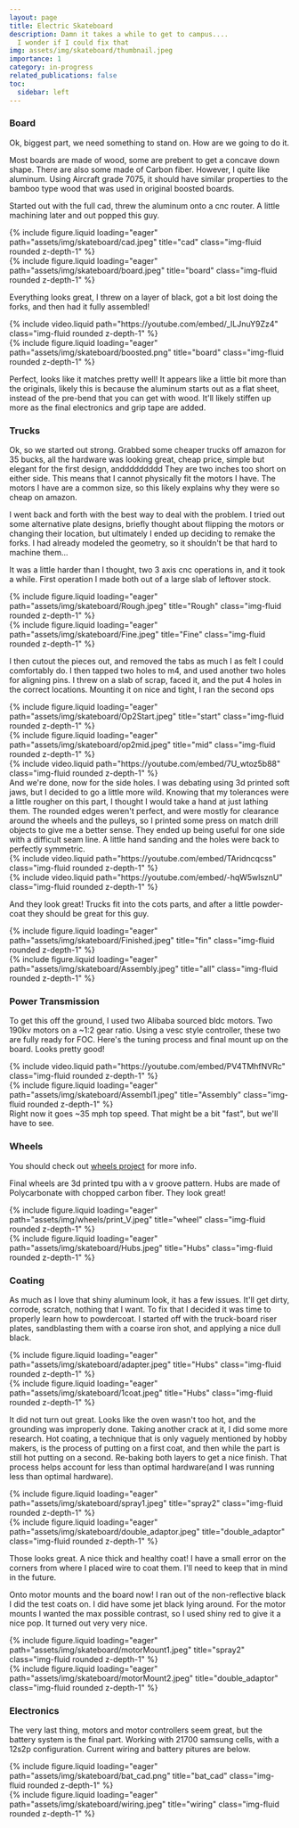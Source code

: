 ```yaml
---
layout: page
title: Electric Skateboard
description: Damn it takes a while to get to campus....
  I wonder if I could fix that
img: assets/img/skateboard/thumbnail.jpeg
importance: 1
category: in-progress
related_publications: false
toc:
  sidebar: left
---
```


### **Board**

Ok, biggest part, we need something to stand on. How are we going to do it.

Most boards are made of wood, some are prebent to get a concave down shape. There are also some made of Carbon fiber. However, I quite like aluminum. Using Aircraft grade 7075, it should have similar properties to the bamboo type wood that was used in original boosted boards.

Started out with the full cad, threw the aluminum onto a cnc router. A little machining later and out popped this guy.

<div class="row">
     <div class="col-sm mt-3 mt-md-0">
        {% include figure.liquid loading="eager" path="assets/img/skateboard/cad.jpeg" title="cad" class="img-fluid rounded z-depth-1" %}
    </div>  
    <div class="col-sm mt-3 mt-md-0">
        {% include figure.liquid loading="eager" path="assets/img/skateboard/board.jpeg" title="board" class="img-fluid rounded z-depth-1" %}
    </div>
</div>

Everything looks great, I threw on a layer of black, got a bit lost doing the forks, and then had it fully assembled!

<div class="row">
     <div class="col-sm mt-3 mt-md-0">
        {% include video.liquid path="https://youtube.com/embed/_ILJnuY9Zz4" class="img-fluid rounded z-depth-1" %}
    </div>  
    <div class="col-sm mt-3 mt-md-0">
        {% include figure.liquid loading="eager" path="assets/img/skateboard/boosted.png" title="board" class="img-fluid rounded z-depth-1" %}
    </div>
</div>

Perfect, looks like it matches pretty well! It appears like a little bit more than the originals, likely this is because the aluminum starts out as a flat sheet, instead of the pre-bend that you can get with wood. It'll likely stiffen up more as the final electronics and grip tape are added.

### **Trucks**

Ok, so we started out strong. Grabbed some cheaper trucks off amazon for 35 bucks, all the hardware was looking great, cheap price, simple but elegant for the first design, anddddddddd
They are two inches too short on either side. This means that I cannot physically fit the motors I have. The motors I have are a common size, so this likely explains why they were so cheap on amazon.

I went back and forth with the best way to deal with the problem. I tried out some alternative plate designs, briefly thought about flipping the motors or changing their location, but ultimately I ended up deciding to remake the forks. I had already modeled the geometry, so it shouldn't be that hard to machine them...

It was a little harder than I thought, two 3 axis cnc operations in, and it took a while. First operation I made both out of a large slab of leftover stock.

<div class="row">
     <div class="col-sm mt-3 mt-md-0">
        {% include figure.liquid loading="eager" path="assets/img/skateboard/Rough.jpeg" title="Rough" class="img-fluid rounded z-depth-1" %}
    </div>  
    <div class="col-sm mt-3 mt-md-0">
        {% include figure.liquid loading="eager" path="assets/img/skateboard/Fine.jpeg" title="Fine" class="img-fluid rounded z-depth-1" %}
    </div>
</div>

I then cutout the pieces out, and removed the tabs as much I as felt I could comfortably do. I then tapped two holes to m4, and used another two holes for aligning pins. I threw on a slab of scrap, faced it, and the put 4 holes in the correct locations. Mounting it on nice and tight, I ran the second ops

<div class="row">
     <div class="col-sm mt-3 mt-md-0">
        {% include figure.liquid loading="eager" path="assets/img/skateboard/Op2Start.jpeg" title="start" class="img-fluid rounded z-depth-1" %}
    </div>  
    <div class="col-sm mt-3 mt-md-0">
        {% include figure.liquid loading="eager" path="assets/img/skateboard/op2mid.jpeg" title="mid" class="img-fluid rounded z-depth-1" %}
    </div>
    <div class="col-sm mt-3 mt-md-0">
        {% include video.liquid path="https://youtube.com/embed/7U_wtoz5b88" class="img-fluid rounded z-depth-1" %}
    </div>
</div>
And we're done, now for the side holes. I was debating using 3d printed soft jaws, but I decided to go a little more wild. Knowing that my tolerances were a little rougher on this part, I thought I would take a hand at just lathing them. The rounded edges weren't perfect, and were mostly for clearance around the wheels and the pulleys, so I printed some press on match drill objects to give me a better sense. They ended up being useful for one side with a difficult seam line. A little hand sanding and the holes were back to perfectly symmetric.

<div class="row">
     <div class="col-sm mt-3 mt-md-0">
        {% include video.liquid path="https://youtube.com/embed/TAridncqcss" class="img-fluid rounded z-depth-1" %}
    </div>  
    <div class="col-sm mt-3 mt-md-0">
        {% include video.liquid path="https://youtube.com/embed/-hqW5wlsznU" class="img-fluid rounded z-depth-1" %}
    </div>
</div>

And they look great! Trucks fit into the cots parts, and after a little powder-coat they should be great for this guy.

<div class="row">
    <div class="col-sm mt-3 mt-md-0">
        {% include figure.liquid loading="eager" path="assets/img/skateboard/Finished.jpeg" title="fin" class="img-fluid rounded z-depth-1" %}
    </div>
    <div class="col-sm mt-3 mt-md-0">
        {% include figure.liquid loading="eager" path="assets/img/skateboard/Assembly.jpeg" title="all" class="img-fluid rounded z-depth-1" %}
    </div>
</div>

### **Power Transmission**

To get this off the ground, I used two Alibaba sourced bldc motors. Two 190kv motors on a ~1:2 gear ratio. Using a vesc style controller, these two are fully ready for FOC. Here's the tuning process and final mount up on the board. Looks pretty good!

<div class="row">
     <div class="col-sm mt-3 mt-md-0">
        {% include video.liquid path="https://youtube.com/embed/PV4TMhfNVRc" class="img-fluid rounded z-depth-1" %}
    </div>
    <div class="col-sm mt-3 mt-md-0">
        {% include figure.liquid loading="eager" path="assets/img/skateboard/Assembl1.jpeg" title="Assembly" class="img-fluid rounded z-depth-1" %}
    </div>
</div>
Right now it goes ~35 mph top speed. That might be a bit "fast", but we'll have to see.

### **Wheels**

You should check out <a href="../wheels">wheels project</a> for more info.

Final wheels are 3d printed tpu with a v groove pattern. Hubs are made of Polycarbonate with chopped carbon fiber. They look great!

<div class="row">
     <div class="col-sm mt-3 mt-md-0">
        {% include figure.liquid loading="eager" path="assets/img/wheels/print_V.jpeg" title="wheel" class="img-fluid rounded z-depth-1" %}
    </div>
    <div class="col-sm mt-3 mt-md-0">
        {% include figure.liquid loading="eager" path="assets/img/skateboard/Hubs.jpeg" title="Hubs" class="img-fluid rounded z-depth-1" %}
    </div>
</div>

### **Coating**

As much as I love that shiny aluminum look, it has a few issues. It'll get dirty, corrode, scratch, nothing that I want. To fix that I decided it was time to properly learn how to powdercoat. I started off with the truck-board riser plates, sandblasting them with a coarse iron shot, and applying a nice dull black.

<div class="row">
     <div class="col-sm mt-3 mt-md-0">
        {% include figure.liquid loading="eager" path="assets/img/skateboard/adapter.jpeg" title="Hubs" class="img-fluid rounded z-depth-1" %}
    </div>
    <div class="col-sm mt-3 mt-md-0">
        {% include figure.liquid loading="eager" path="assets/img/skateboard/1coat.jpeg" title="Hubs" class="img-fluid rounded z-depth-1" %}
    </div>
</div>

It did not turn out great. Looks like the oven wasn't too hot, and the grounding was improperly done. Taking another crack at it, I did some more research. Hot coating, a technique that is only vaguely mentioned by hobby makers, is the process of putting on a first coat, and then while the part is still hot putting on a second. Re-baking both layers to get a nice finish. That process helps account for less than optimal hardware(and I was running less than optimal hardware).

<div class="row">
     <div class="col-sm mt-3 mt-md-0">
        {% include figure.liquid loading="eager" path="assets/img/skateboard/spray1.jpeg" title="spray2" class="img-fluid rounded z-depth-1" %}
    </div>
    <div class="col-sm mt-3 mt-md-0">
        {% include figure.liquid loading="eager" path="assets/img/skateboard/double_adaptor.jpeg" title="double_adaptor" class="img-fluid rounded z-depth-1" %}
    </div>
</div>

Those looks great. A nice thick and healthy coat! I have a small error on the corners from where I placed wire to coat them. I'll need to keep that in mind in the future.

Onto motor mounts and the board now! I ran out of the non-reflective black I did the test coats on. I did have some jet black lying around. For the motor mounts I wanted the max possible contrast, so I used shiny red to give it a nice pop. It turned out very very nice.

<div class="row">
     <div class="col-sm mt-3 mt-md-0">
        {% include figure.liquid loading="eager" path="assets/img/skateboard/motorMount1.jpeg" title="spray2" class="img-fluid rounded z-depth-1" %}
    </div>
    <div class="col-sm mt-3 mt-md-0">
        {% include figure.liquid loading="eager" path="assets/img/skateboard/motorMount2.jpeg" title="double_adaptor" class="img-fluid rounded z-depth-1" %}
    </div>
</div>

### **Electronics**

The very last thing, motors and motor controllers seem great, but the battery system is the final part. Working with 21700 samsung cells, with a 12s2p configuration. Current wiring and battery pitures are below.

<div class="row">
     <div class="col-sm mt-3 mt-md-0">
        {% include figure.liquid loading="eager" path="assets/img/skateboard/bat_cad.png" title="bat_cad" class="img-fluid rounded z-depth-1" %}
    </div>
    <div class="col-sm mt-3 mt-md-0">
        {% include figure.liquid loading="eager" path="assets/img/skateboard/wiring.jpeg" title="wiring" class="img-fluid rounded z-depth-1" %}
    </div>
</div>
